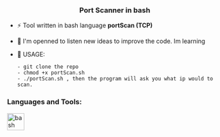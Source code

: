 <h3 align="center">Port Scanner in bash</h3>

- ⚡ Tool written in bash language **portScan (TCP)**

- 📄 I'm openned to listen new ideas to improve the code. Im learning

- 📝 USAGE:

      - git clone the repo
      - chmod +x portScan.sh
      - ./portScan.sh , then the program will ask you what ip would to scan.

<h3 align="left">Languages and Tools:</h3>
<p align="left"> <a href="https://www.gnu.org/software/bash/"> <img src="https://www.vectorlogo.zone/logos/gnu_bash/gnu_bash-icon.svg" alt="bash" width="40" height="40"/> </a> </p>
